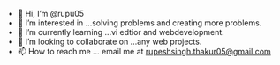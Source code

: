 - 👋 Hi, I’m @rupu05
- 👀 I’m interested in ...solving problems and creating more problems.
- 🌱 I’m currently learning ...vi edtior and webdevelopment.
- 💞️ I’m looking to collaborate on ...any web projects.
- 📫 How to reach me ... email me at rupeshsingh.thakur05@gmail.com

<!---
rupu05/rupu05 is a ✨ special ✨ repository because its `README.md` (this file) appears on your GitHub profile.
You can click the Preview link to take a look at your changes.
--->
